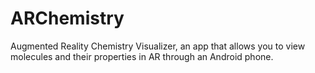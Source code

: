 # ARChemistry
Augmented Reality Chemistry Visualizer, an app that allows you to view molecules and their properties in AR through an Android phone.
